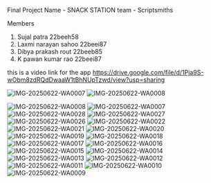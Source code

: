 Final Project 
Name - SNACK STATION 
team - Scriptsmiths

Members 
1. Sujal patra  22beeh58 
2. Laxmi narayan sahoo 22beei87
3. Dibya prakash rout 22beeb85
4. K pawan kumar rao 22beei87

this is a video link for the app
https://drive.google.com/file/d/1Pja9S-wObm8zdRQdDwaaW1tBhNUpTzwd/view?usp=sharing


![IMG-20250622-WA0007](https://github.com/user-attachments/assets/2d35496b-608a-49aa-a5d0-2c4aac486955)
![IMG-20250622-WA0008](https://github.com/user-attachments/assets/daa32c15-747a-4bcd-85db-46f1bc042373)

![IMG-20250622-WA0008](https://github.com/user-attachments/assets/e0fcfc22-d40a-486b-baeb-594070d9bca2)
![IMG-20250622-WA0007](https://github.com/user-attachments/assets/71867dd0-ecee-4ac8-8a47-abeffcbb7b82)
![IMG-20250622-WA0028](https://github.com/user-attachments/assets/46c20150-9a11-4d53-a730-848c7f93388f)
![IMG-20250622-WA0027](https://github.com/user-attachments/assets/ee93d24c-078e-4645-b897-a4be3633de61)
![IMG-20250622-WA0026](https://github.com/user-attachments/assets/449f84c9-77ac-41fb-8a98-c4da23067783)
![IMG-20250622-WA0022](https://github.com/user-attachments/assets/60d67832-ad7c-4138-8393-63c37a1e595e)
![IMG-20250622-WA0021](https://github.com/user-attachments/assets/1e2c013b-3cc9-4507-aa90-38d353e428f2)
![IMG-20250622-WA0020](https://github.com/user-attachments/assets/f1db039a-230f-4fe4-9078-3e1ec2d171e0)
![IMG-20250622-WA0019](https://github.com/user-attachments/assets/176d6aac-063b-4e6a-8701-58880e151e04)
![IMG-20250622-WA0018](https://github.com/user-attachments/assets/84fd0f50-2b18-4a70-bed9-318fbe398af9)
![IMG-20250622-WA0017](https://github.com/user-attachments/assets/5749c215-9768-498f-94a3-7e4614546b19)
![IMG-20250622-WA0016](https://github.com/user-attachments/assets/fa474f22-a76b-4c08-a91d-3c4143486112)
![IMG-20250622-WA0015](https://github.com/user-attachments/assets/694826d9-bf23-442d-a1d7-d1998fb44a61)
![IMG-20250622-WA0014](https://github.com/user-attachments/assets/0025ec7f-35b0-4f46-89e8-4e1cef1a8dbe)
![IMG-20250622-WA0013](https://github.com/user-attachments/assets/044efc04-bfea-47a4-b12a-34e37b0b1dde)
![IMG-20250622-WA0012](https://github.com/user-attachments/assets/89e1e4ba-7a74-42a6-a668-56eadc696c48)
![IMG-20250622-WA0011](https://github.com/user-attachments/assets/49c8a004-e440-4052-aff2-83d9b306d803)
![IMG-20250622-WA0010](https://github.com/user-attachments/assets/d861abea-68af-4346-90e6-eade09a39935)
![IMG-20250622-WA0009](https://github.com/user-attachments/assets/1bc33a8d-dbd1-4fd0-901f-25cd7f29aba0)
